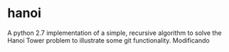 # hanoi
A python 2.7 implementation of a simple, recursive algorithm to solve the Hanoi Tower problem to illustrate some git functionality. Modificando
